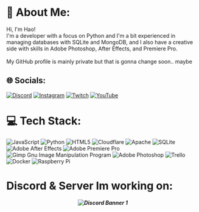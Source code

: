 
# 💫 About Me:
Hi, I'm Hao!<br>I'm a developer with a focus on Python and I'm a bit experienced in managing databases with SQLite and MongoDB, and I also have a creative side with skills in Adobe Photoshop, After Effects, and Premiere Pro.<br><br>My GitHub profile is mainly private but that is gonna change soon.. maybe<br>


## 🌐 Socials:
[![Discord](https://img.shields.io/badge/Discord-%237289DA.svg?logo=discord&logoColor=white)](https://discord.gg/ValoHS) [![Instagram](https://img.shields.io/badge/Instagram-%23E4405F.svg?logo=Instagram&logoColor=white)](https://instagram.com/Stroh.ut) [![Twitch](https://img.shields.io/badge/Twitch-%239146FF.svg?logo=Twitch&logoColor=white)](https://twitch.tv/Strohgut) [![YouTube](https://img.shields.io/badge/YouTube-%23FF0000.svg?logo=YouTube&logoColor=white)](https://youtube.com/@Strohut) 



# 💻 Tech Stack:
![JavaScript](https://img.shields.io/badge/javascript-%23323330.svg?style=flat&logo=javascript&logoColor=%23F7DF1E) ![Python](https://img.shields.io/badge/python-3670A0?style=flat&logo=python&logoColor=ffdd54) ![HTML5](https://img.shields.io/badge/html5-%23E34F26.svg?style=flat&logo=html5&logoColor=white) ![Cloudflare](https://img.shields.io/badge/Cloudflare-F38020?style=flat&logo=Cloudflare&logoColor=white) ![Apache](https://img.shields.io/badge/apache-%23D42029.svg?style=flat&logo=apache&logoColor=white) ![SQLite](https://img.shields.io/badge/sqlite-%2307405e.svg?style=flat&logo=sqlite&logoColor=white) ![Adobe After Effects](https://img.shields.io/badge/Adobe%20After%20Effects-9999FF.svg?style=flat&logo=Adobe%20After%20Effects&logoColor=white) ![Adobe Premiere Pro](https://img.shields.io/badge/Adobe%20Premiere%20Pro-9999FF.svg?style=flat&logo=Adobe%20Premiere%20Pro&logoColor=white) ![Gimp Gnu Image Manipulation Program](https://img.shields.io/badge/Gimp-657D8B?style=flat&logo=gimp&logoColor=FFFFFF) ![Adobe Photoshop](https://img.shields.io/badge/adobephotoshop-%2331A8FF.svg?style=flat&logo=adobephotoshop&logoColor=white) ![Trello](https://img.shields.io/badge/Trello-%23026AA7.svg?style=flat&logo=Trello&logoColor=white) ![Docker](https://img.shields.io/badge/docker-%230db7ed.svg?style=flat&logo=docker&logoColor=white) ![Raspberry Pi](https://img.shields.io/badge/-RaspberryPi-C51A4A?style=flat&logo=Raspberry-Pi)

# Discord & Server Im working on:

<h5 align="center"> 
    <img src="https://lanyard-profile-readme.vercel.app/api/832022453915090984?theme=dark&bg=0d1117&animated=true&hideDiscrim=true&borderRadius=25px" alt=""/> 
   <img src="https://discordapp.com/api/guilds/[SERVER ID]/widget.png?style=banner1" alt="Discord Banner 1"/>
  </h3>
  

